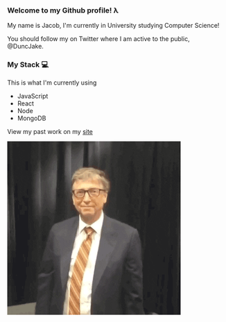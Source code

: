 ### Welcome to my Github profile! λ

My name is Jacob, I'm currently in University studying Computer Science!

You should follow my on Twitter where I am active to the public, @DuncJake.

### My Stack 💻

This is what I'm currently using

- JavaScript
- React
- Node
- MongoDB

View my past work on my [site](http://jacobduncan.me)

![](test.gif)
